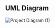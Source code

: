 

  ## UML Diagram
  
![Project Diagram  (1)](https://user-images.githubusercontent.com/75352528/173234055-3a1bcf4d-281c-4aa6-8e81-53dbc5a46e19.jpeg)
